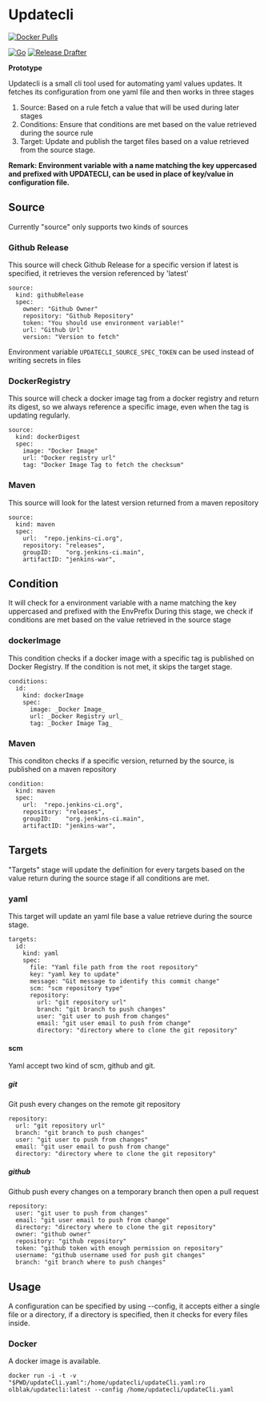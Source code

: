 # Updatecli

[![Docker Pulls](https://img.shields.io/docker/pulls/olblak/updatecli?label=olblak%2Fupdatecli&logo=docker&logoColor=white)](https://hub.docker.com/r/olblak/updatecli)

[![Go](https://github.com/olblak/updatecli/workflows/Go/badge.svg)](https://github.com/olblak/updatecli/actions?query=workflow%3AGo)
[![Release Drafter](https://github.com/olblak/updatecli/workflows/Release%20Drafter/badge.svg)](https://github.com/olblak/updatecli/actions?query=workflow%3A%22Release+Drafter%22)

**Prototype**

Updatecli is a small cli tool used for automating yaml values updates.
It fetches its configuration from one yaml file and then works in three stages

1. Source: Based on a rule fetch a value that will be used during later stages
2. Conditions: Ensure that conditions are met based on the value retrieved during the source rule
3. Target: Update and publish the target files based on a value retrieved from the source stage.

**Remark: Environment variable with a name matching the key uppercased and prefixed with UPDATECLI, can be used in place of key/value in configuration file.**

## Source

Currently "source" only supports two kinds of sources

### Github Release

This source will check Github Release for a specific version if latest is specified, it retrieves the version referenced by 'latest'

```
source:
  kind: githubRelease
  spec:
    owner: "Github Owner"
    repository: "Github Repository"
    token: "You should use environment variable!"
    url: "Github Url"
    version: "Version to fetch"
```

Environment variable `UPDATECLI_SOURCE_SPEC_TOKEN` can be used instead of writing secrets in files

### DockerRegistry

This source will check a docker image tag from a docker registry and return its digest, so we always reference a specific image, even when the tag is updating regularly.

```
source:
  kind: dockerDigest
  spec:
    image: "Docker Image"
    url: "Docker registry url"
    tag: "Docker Image Tag to fetch the checksum"
```

### Maven

This source will look for the latest version returned from a maven repository

```
source:
  kind: maven
  spec:
    url:  "repo.jenkins-ci.org",
	repository: "releases",
	groupID:    "org.jenkins-ci.main",
	artifactID: "jenkins-war",
```

## Condition
 It will check for a environment variable with a name matching the key uppercased and prefixed with the EnvPrefix
During this stage, we check if conditions are met based on the value retrieved in the source stage

### dockerImage

This condition checks if a docker image with a specific tag is published on Docker Registry.
If the condition is not met, it skips the target stage.

```
conditions:
  id:
    kind: dockerImage
    spec:
      image: _Docker Image_
      url: _Docker Registry url_
      tag: _Docker Image Tag_
```

### Maven
This conditon checks if a specific version, returned by the source, is published on a maven repository

```
condition:
  kind: maven
  spec:
    url:  "repo.jenkins-ci.org",
	repository: "releases",
	groupID:    "org.jenkins-ci.main",
	artifactID: "jenkins-war",
```

## Targets

"Targets" stage will update the definition for every targets based on the value return during the source stage if all conditions are met.

### yaml

This target will update an yaml file base a value retrieve during the source stage.

```
targets:
  id:
    kind: yaml
    spec:
      file: "Yaml file path from the root repository"
      key: "yaml key to update"
      message: "Git message to identify this commit change"
      scm: "scm repository type"
      repository:
        url: "git repository url"
        branch: "git branch to push changes"
        user: "git user to push from changes"
        email: "git user email to push from change"
        directory: "directory where to clone the git repository"
```
#### scm
Yaml accept two kind of scm, github and git.

##### git
Git push every changes on the remote git repository

```
repository:
  url: "git repository url"
  branch: "git branch to push changes"
  user: "git user to push from changes"
  email: "git user email to push from change"
  directory: "directory where to clone the git repository"
```

##### github
Github  push every changes on a temporary branch then open a pull request

```
repository:
  user: "git user to push from changes"
  email: "git user email to push from change"
  directory: "directory where to clone the git repository"
  owner: "github owner"
  repository: "github repository"
  token: "github token with enough permission on repository"
  username: "github username used for push git changes"
  branch: "git branch where to push changes"
```

## Usage

A configuration can be specified by using --config, it accepts either a single file or a directory, if a directory is specified, then it checks for every files inside.

### Docker
A docker image is available.

`docker run -i -t -v "$PWD/updateCli.yaml":/home/updatecli/updateCli.yaml:ro olblak/updatecli:latest --config /home/updatecli/updateCli.yaml`
